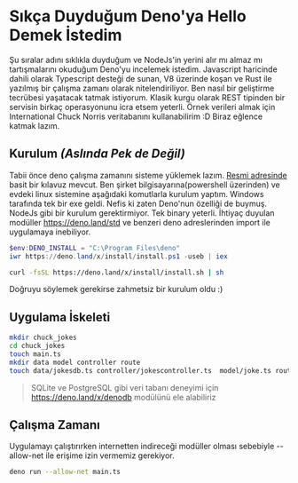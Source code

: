 # Sıkça Duyduğum Deno'ya Hello Demek İstedim

Şu sıralar adını sıklıkla duyduğum ve NodeJs'in yerini alır mı almaz mı tartışmalarını okuduğum Deno'yu incelemek istedim. Javascript haricinde dahili olarak Typescript desteği de sunan, V8 üzerinde koşan ve Rust ile yazılmış bir çalışma zamanı olarak nitelendiriliyor. Ben nasıl bir geliştirme tecrübesi yaşatacak tatmak istiyorum. Klasik kurgu olarak REST tipinden bir servisin birkaç operasyonunu icra etsem yeterli. Örnek verileri almak için International Chuck Norris veritabanını kullanabilirim :D Biraz eğlence katmak lazım.

## Kurulum _(Aslında Pek de Değil)_

Tabii önce deno çalışma zamanını sisteme yüklemek lazım. [Resmi adresinde](https://deno.land/#installation) basit bir kılavuz mevcut. Ben şirket bilgisayarına(powershell üzerinden) ve evdeki linux sistemine aşağıdaki komutlarla kurulum yaptım. Windows tarafında tek bir exe geldi. Nefis ki zaten Deno'nun özelliği de buymuş. NodeJs gibi bir kurulum gerektirmiyor. Tek binary yeterli. İhtiyaç duyulan modüller https://deno.land/std ve benzeri deno adreslerinden import ile uygulamaya inebiliyor.

```powershell
$env:DENO_INSTALL = "C:\Program Files\deno"
iwr https://deno.land/x/install/install.ps1 -useb | iex
```

```bash
curl -fsSL https://deno.land/x/install/install.sh | sh
```

Doğruyu söylemek gerekirse zahmetsiz bir kurulum oldu :)

## Uygulama İskeleti

```bash
mkdir chuck_jokes
cd chuck_jokes
touch main.ts
mkdir data model controller route
touch data/jokesdb.ts controller/jokescontroller.ts  model/joke.ts route/jokesrouter.ts
```

>SQLite ve PostgreSQL gibi veri tabanı deneyimi için https://deno.land/x/denodb modülünü ele alabiliriz

## Çalışma Zamanı

Uygulamayı çalıştırırken internetten indireceği modüller olması sebebiyle --allow-net ile erişime izin vermemiz gerekiyor.

```bash
deno run --allow-net main.ts
```
